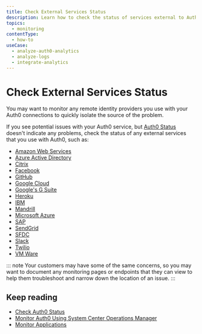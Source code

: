 ```yaml
---
title: Check External Services Status
description: Learn how to check the status of services external to Auth0. 
topics:
  - monitoring
contentType:
  - how-to
useCase:
  - analyze-auth0-analytics
  - analyze-logs
  - integrate-analytics
---
```


# Check External Services Status

You may want to monitor any remote identity providers you use with your Auth0 connections to quickly isolate the source of the problem. 

If you see potential issues with your Auth0 service, but [Auth0 Status](https://status.auth0.com) doesn't indicate any problems, check the status of any external services that you use with Auth0, such as:

* [Amazon Web Services](https://status.aws.amazon.com/)
* [Azure Active Directory](https://azure.microsoft.com/en-us/status/)
* [Citrix](https://status.cloud.com/)
* [Facebook](https://developers.facebook.com/status/)
* [GitHub](https://status.github.com/)
* [Google Cloud](https://status.cloud.google.com/)
* [Google's G Suite](https://www.google.com/appsstatus#hl=en&v=status)
* [Heroku](https://status.heroku.com/)
* [IBM](https://console.bluemix.net/status)
* [Mandrill](http://status.mandrillapp.com/)
* [Microsoft Azure](https://azure.microsoft.com/en-gb/status/)
* [SAP](https://www.sap.com/about/cloud-trust-center/cloud-service-status.html)
* [SendGrid](http://status.sendgrid.com/)
* [SFDC](https://status.salesforce.com/)
* [Slack](https://status.slack.com/)
* [Twilio](https://status.twilio.com/)
* [VM Ware](https://status.vmware-services.io/)

::: note
Your customers may have some of the same concerns, so you may want to document any monitoring pages or endpoints that they can view to help them troubleshoot and narrow down the location of an issue.
:::

## Keep reading

* [Check Auth0 Status](/monitoring/guides/check-status)
* [Monitor Auth0 Using System Center Operations Manager](/monitoring/guides/monitor-using-SCOM)
* [Monitor Applications](/monitoring/guides/monitor-applications)

